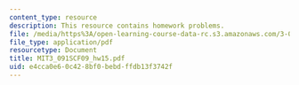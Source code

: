 ```yaml
---
content_type: resource
description: This resource contains homework problems.
file: /media/https%3A/open-learning-course-data-rc.s3.amazonaws.com/3-091sc-introduction-to-solid-state-chemistry-fall-2010/e4cca0e60c428bf0bebdffdb13f3742f_MIT3_091SCF09_hw15.pdf
file_type: application/pdf
resourcetype: Document
title: MIT3_091SCF09_hw15.pdf
uid: e4cca0e6-0c42-8bf0-bebd-ffdb13f3742f
---
```

